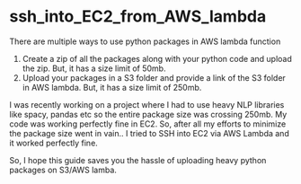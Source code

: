 # ssh_into_EC2_from_AWS_lambda

There are multiple ways to use python packages in AWS lambda function
1. Create a zip of all the packages along with your python code and upload the zip. But, it has a size limit of 50mb.
2. Upload your packages in a S3 folder and provide a link of the S3 folder in AWS lambda. But, it has a size limit of 250mb.

I was recently working on a project where I had to use heavy NLP libraries like spacy, pandas etc so the entire package size was crossing 250mb.
My code was working perfectly fine in EC2. So, after all my efforts to minimize the package size went in vain.. I tried to SSH into EC2 via AWS Lambda and it worked perfectly fine.

So, I hope this guide saves you the hassle of uploading heavy python packages on S3/AWS lamba.

